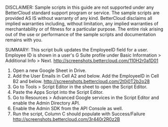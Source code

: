 DISCLAIMER: 
Sample scripts in this guide are not supported under any BetterCloud standard support program or service. 
The sample scripts are provided AS IS without warranty of any kind. 
BetterCloud disclaims all implied warranties including, without limitation, any implied warranties of merchantability or of fitness for a particular purpose. 
The entire risk arising out of the use or performance of the sample scripts and documentation remains with you.

SUMMARY: This script bulk updates the EmployeeID field for a user. Employee ID is shown in a user's G Suite profile under Basic Information > Additional Info > Next. http://screenshots.bettercloud.com/110H2r0a1D01

1) Open a new Google Sheet in Drive.
2) Add the User Emails in Cell A2 and below. Add the EmployeeID in Cell B2 and below. http://screenshots.bettercloud.com/2t0j0T2b2o28
3) Go to Tools > Script Editor in the sheet to open the Script Editor.
4) Paste the Apps Script into the Script Editor.
5) Go to Resources > Advanced Google services in the Script Editor and enable the Admin Directory API.
6) Enable the Admin SDK from the API Console as well.
7) Run the script, Column C should populate with Success/Failure http://screenshots.bettercloud.com/3r440r2R0z2B

